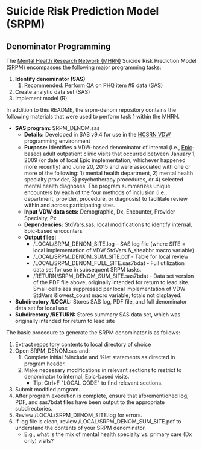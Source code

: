 # Suicide Risk Prediction Model (SRPM)
## Denominator Programming

The [Mental Health Research Network (MHRN)](http://hcsrn.org/mhrn/en/) Suicide Risk Prediction Model (SRPM) encompasses the following major programming tasks:

1. **Identify denominator (SAS)**
    1. Recommended: Perform QA on PHQ item #9 data (SAS)
2. Create analytic data set (SAS)
3. Implement model (R)

In addition to this README, the srpm-denom repository contains the following materials that were used to perform task 1 within the MHRN.

* **SAS program:** SRPM_DENOM.sas
    * **Details:** Developed in SAS v9.4 for use in the [HCSRN VDW](http://www.hcsrn.org/en/Tools%20&%20Materials/VDW/) programming environment
    * **Purpose:** Identifies a VDW-based denominator of internal (i.e., [Epic](http://www.epic.com)-based) adult outpatient clinic visits that occurred between January 1, 2009 (or date of local Epic implementation, whichever happened more recently) and June 20, 2015 and were associated with one or more of the following: 1) mental health department, 2) mental health specialty provider, 3) psychotherapy procedures, or 4) selected mental health diagnoses. The program summarizes unique encounters by each of the four methods of inclusion (i.e., department, provider, procedure, or diagnosis) to facilitate review within and across participating sites.
    * **Input VDW data sets:** Demographic, Dx, Encounter, Provider Specialty, Px
    * **Dependencies:** StdVars.sas; local modifications to identify internal, Epic-based encounters
    * **Output files:**
        * /LOCAL/SRPM_DENOM_SITE.log – SAS log file (where SITE = local implementation of VDW StdVars &_siteabbr macro variable)
        * /LOCAL/SRPM_DENOM_SUM_SITE.pdf - Table for local review
        * /LOCAL/SRPM_DENOM_FULL_SITE.sas7bdat - Full utilization data set for use in subsequent SRPM tasks.
        * /RETURN/SRPM_DENOM_SUM_SITE.sas7bdat - Data set version of the PDF file above, originally intended for return to lead site. Small cell sizes suppressed per local implementation of VDW StdVars &lowest_count macro variable; totals not displayed.
* **Subdirectory /LOCAL:** Stores SAS log, PDF file, and full denominator data set for local use
* **Subdirectory /RETURN:** Stores summary SAS data set, which was originally intended for return to lead site

The basic procedure to generate the SRPM denominator is as follows:

1. Extract repository contents to local directory of choice
2. Open SRPM_DENOM.sas and:
    1. Complete initial %include and %let statements as directed in program header.
    2. Make necessary modifications in relevant sections to restrict to denominator to internal, Epic-based visits.
        * Tip: Ctrl+F "LOCAL CODE" to find relevant sections.
3. Submit modified program.
4. After program execution is complete, ensure that aforementioned log, PDF, and sas7bdat files have been output to the appropriate subdirectories.
5. Review /LOCAL/SRPM_DENOM_SITE.log for errors.
6. If log file is clean, review /LOCAL/SRPM_DENOM_SUM_SITE.pdf to understand the contents of your SRPM denominator.
    * E.g., what is the mix of mental health specialty vs. primary care (Dx only) visits?
